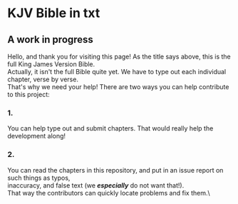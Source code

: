 # KJV Bible in txt
## A work in progress
Hello, and thank you for visiting this page! As the title says above, this is the full King James Version Bible.\
Actually, it isn't the full Bible quite yet. We have to type out each individual chapter, verse by verse.\
That's why we need your help!
There are two ways you can help contribute to this project:
### 1.
You can help type out and submit chapters. That would really help the development along!
### 2.
You can read the chapters in this repository, and put in an issue report on such things as typos,\
inaccuracy, and false text (we ***especially*** do not want that!).\
That way the contributors can quickly locate problems and fix them.\
###

